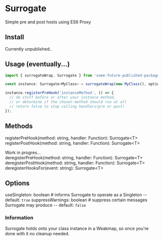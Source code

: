 # Surrogate

Simple pre and post hosts using ES6 Proxy

## Install

Currently unpublished..

## Usage (eventually...)

```typescript
import { surrogateWrap, Surrogate } from 'some-future-published-package';

const instance: Surrogate<MyClass> = surrogateWrap(new MyClass(), options);

instance.registerPreHook('instanceMethod', () => {
  // do stuff before or after your instance method,
  // or determine if the chosen method should run at all
  // return false to stop calling handlers(pre or post)
});
```

## Methods

registerPreHook(method: string, handler: Function): Surrogate\<T\>  
registerPostHook(method: string, handler: Function): Surrogate\<T\>

Work in progres...  
deregisterPreHook(method: string, handler: Function): Surrogate\<T\>  
deregisterPostHook(method: string, handler: Function): Surrogate\<T\>  
deregisterHooksFor(event: string): Surrogate\<T\>

## Options

useSingleton: boolean # informs Surrogate to operate as a Singleton -- default: `true`
suppressWarnings: boolean # suppress certain messages Surrogate may produce -- default: `false`

### Information

Surrogate holds onto your class instance in a Weakmap, so once you're done with it no cleanup needed.
